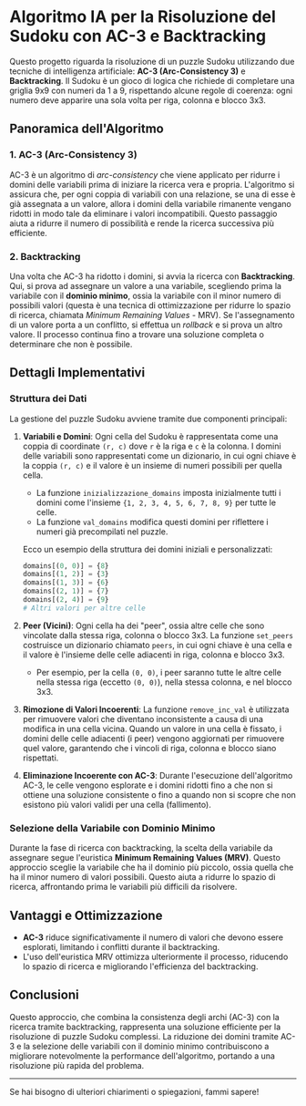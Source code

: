 # Algoritmo IA per la Risoluzione del Sudoku con AC-3 e Backtracking

Questo progetto riguarda la risoluzione di un puzzle Sudoku utilizzando due tecniche di intelligenza artificiale: **AC-3 (Arc-Consistency 3)** e **Backtracking**. Il Sudoku è un gioco di logica che richiede di completare una griglia 9x9 con numeri da 1 a 9, rispettando alcune regole di coerenza: ogni numero deve apparire una sola volta per riga, colonna e blocco 3x3.

## Panoramica dell'Algoritmo

### 1. **AC-3 (Arc-Consistency 3)**

AC-3 è un algoritmo di *arc-consistency* che viene applicato per ridurre i domini delle variabili prima di iniziare la ricerca vera e propria. L'algoritmo si assicura che, per ogni coppia di variabili con una relazione, se una di esse è già assegnata a un valore, allora i domini della variabile rimanente vengano ridotti in modo tale da eliminare i valori incompatibili. Questo passaggio aiuta a ridurre il numero di possibilità e rende la ricerca successiva più efficiente.

### 2. **Backtracking**

Una volta che AC-3 ha ridotto i domini, si avvia la ricerca con **Backtracking**. Qui, si prova ad assegnare un valore a una variabile, scegliendo prima la variabile con il **dominio minimo**, ossia la variabile con il minor numero di possibili valori (questa è una tecnica di ottimizzazione per ridurre lo spazio di ricerca, chiamata *Minimum Remaining Values* - MRV). Se l'assegnamento di un valore porta a un conflitto, si effettua un *rollback* e si prova un altro valore. Il processo continua fino a trovare una soluzione completa o determinare che non è possibile.

## Dettagli Implementativi

### Struttura dei Dati

La gestione del puzzle Sudoku avviene tramite due componenti principali:

1. **Variabili e Domini**: Ogni cella del Sudoku è rappresentata come una coppia di coordinate `(r, c)` dove `r` è la riga e `c` è la colonna. I domini delle variabili sono rappresentati come un dizionario, in cui ogni chiave è la coppia `(r, c)` e il valore è un insieme di numeri possibili per quella cella.

    - La funzione `inizializzazione_domains` imposta inizialmente tutti i domini come l'insieme `{1, 2, 3, 4, 5, 6, 7, 8, 9}` per tutte le celle.
    - La funzione `val_domains` modifica questi domini per riflettere i numeri già precompilati nel puzzle.

    Ecco un esempio della struttura dei domini iniziali e personalizzati:

    ```python
    domains[(0, 0)] = {8}
    domains[(1, 2)] = {3}
    domains[(1, 3)] = {6}
    domains[(2, 1)] = {7}
    domains[(2, 4)] = {9}
    # Altri valori per altre celle
    ```

2. **Peer (Vicini)**: Ogni cella ha dei "peer", ossia altre celle che sono vincolate dalla stessa riga, colonna o blocco 3x3. La funzione `set_peers` costruisce un dizionario chiamato `peers`, in cui ogni chiave è una cella e il valore è l'insieme delle celle adiacenti in riga, colonna e blocco 3x3.

    - Per esempio, per la cella `(0, 0)`, i peer saranno tutte le altre celle nella stessa riga (eccetto `(0, 0)`), nella stessa colonna, e nel blocco 3x3.

3. **Rimozione di Valori Incoerenti**: La funzione `remove_inc_val` è utilizzata per rimuovere valori che diventano inconsistente a causa di una modifica in una cella vicina. Quando un valore in una cella è fissato, i domini delle celle adiacenti (i peer) vengono aggiornati per rimuovere quel valore, garantendo che i vincoli di riga, colonna e blocco siano rispettati.

4. **Eliminazione Incoerente con AC-3**: Durante l'esecuzione dell'algoritmo AC-3, le celle vengono esplorate e i domini ridotti fino a che non si ottiene una soluzione consistente o fino a quando non si scopre che non esistono più valori validi per una cella (fallimento).

### Selezione della Variabile con Dominio Minimo

Durante la fase di ricerca con backtracking, la scelta della variabile da assegnare segue l'euristica **Minimum Remaining Values (MRV)**. Questo approccio sceglie la variabile che ha il dominio più piccolo, ossia quella che ha il minor numero di valori possibili. Questo aiuta a ridurre lo spazio di ricerca, affrontando prima le variabili più difficili da risolvere.

## Vantaggi e Ottimizzazione

- **AC-3** riduce significativamente il numero di valori che devono essere esplorati, limitando i conflitti durante il backtracking.
- L'uso dell'euristica MRV ottimizza ulteriormente il processo, riducendo lo spazio di ricerca e migliorando l'efficienza del backtracking.

## Conclusioni

Questo approccio, che combina la consistenza degli archi (AC-3) con la ricerca tramite backtracking, rappresenta una soluzione efficiente per la risoluzione di puzzle Sudoku complessi. La riduzione dei domini tramite AC-3 e la selezione delle variabili con il dominio minimo contribuiscono a migliorare notevolmente la performance dell'algoritmo, portando a una risoluzione più rapida del problema.

---

Se hai bisogno di ulteriori chiarimenti o spiegazioni, fammi sapere!


